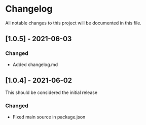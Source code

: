 # Changelog
All notable changes to this project will be documented in this file.

## [1.0.5] - 2021-06-03
### Changed
- Added changelog.md

## [1.0.4] - 2021-06-02
This should be considered the initial release 

### Changed 
- Fixed main source in package.json
